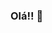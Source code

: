 ### Olá!! 👋

<!--
**marcellabueno/marcellabueno** is a ✨ _special_ ✨ repository because its `README.md` (this file) appears on your GitHub profile.

Here are some ideas to get you started:

- 🔭 Estudando HTML 5, CSS 3 Javascript, Bootstrap, JQuery eeeee Desenho
- 🌱 Atualmente atuando como Educadora Ambiental (Siiimmm)
- 👯 Buscando reentrar no mercado de trabalho Web (sim, reentrar, já trabalhei com web em 2007)
- 😄 Pronouns: ela/dela
- ⚡ Montanhista, escaladora, judoca, artesã e mãe do Davi 💕 
-->
